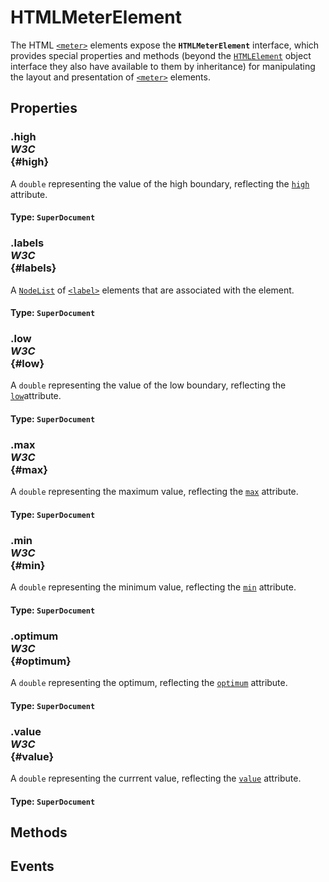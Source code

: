 # HTMLMeterElement

<div class='overview'>The HTML <a href="/en-US/docs/Web/HTML/Element/meter" title="The HTML <meter> element represents either a scalar value within a known range or a fractional value."><code>&lt;meter&gt;</code></a> elements expose the <code><strong>HTMLMeterElement</strong></code> interface, which provides special properties and methods (beyond the <a href="/en-US/docs/Web/API/HTMLElement" title="The HTMLElement interface represents any HTML element. Some elements directly implement this interface, while others implement it via an interface that inherits it."><code>HTMLElement</code></a> object interface they also have available to them by inheritance) for manipulating the layout and presentation of <a href="/en-US/docs/Web/HTML/Element/meter" title="The HTML <meter> element represents either a scalar value within a known range or a fractional value."><code>&lt;meter&gt;</code></a> elements.</div>

## Properties

### .high <div class="specs"><i>W3C</i></div> {#high}

A <code>double</code> representing the value of the high boundary, reflecting the <code><a href="/en-US/docs/Web/HTML/Element/meter#attr-high">high</a></code> attribute.

#### **Type**: `SuperDocument`

### .labels <div class="specs"><i>W3C</i></div> {#labels}

A <a href="/en-US/docs/Web/API/NodeList" title="NodeList objects are collections of nodes, usually returned by properties such as Node.childNodes and methods such as document.querySelectorAll()."><code>NodeList</code></a> of <a href="/en-US/docs/Web/HTML/Element/label" title="The HTML <label> element represents a caption for an item in a user interface."><code>&lt;label&gt;</code></a> elements that are associated with the element.

#### **Type**: `SuperDocument`

### .low <div class="specs"><i>W3C</i></div> {#low}

A <code>double</code> representing the value of the low boundary, reflecting the <code><a href="/en-US/docs/Web/HTML/Element/meter#attr-low">low</a></code>attribute.

#### **Type**: `SuperDocument`

### .max <div class="specs"><i>W3C</i></div> {#max}

A <code>double</code> representing the maximum value, reflecting the <code><a href="/en-US/docs/Web/HTML/Element/meter#attr-max">max</a></code> attribute.

#### **Type**: `SuperDocument`

### .min <div class="specs"><i>W3C</i></div> {#min}

A <code>double</code> representing the minimum value, reflecting the <code><a href="/en-US/docs/Web/HTML/Element/meter#attr-min">min</a></code> attribute.

#### **Type**: `SuperDocument`

### .optimum <div class="specs"><i>W3C</i></div> {#optimum}

A <code>double</code> representing the optimum, reflecting the <code><a href="/en-US/docs/Web/HTML/Element/meter#attr-optimum">optimum</a></code> attribute.

#### **Type**: `SuperDocument`

### .value <div class="specs"><i>W3C</i></div> {#value}

A <code>double</code> representing the currrent value, reflecting the <code><a href="/en-US/docs/Web/HTML/Element/meter#attr-value">value</a></code> attribute.

#### **Type**: `SuperDocument`

## Methods

## Events
